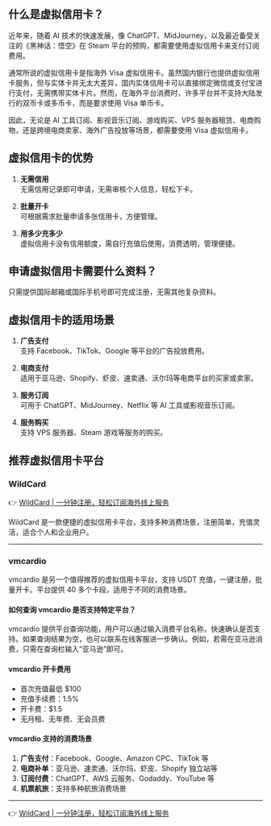 ## 什么是虚拟信用卡？

近年来，随着 AI 技术的快速发展，像 ChatGPT、MidJourney，以及最近备受关注的《黑神话：悟空》在 Steam 平台的预购，都需要使用虚拟信用卡来支付订阅费用。

通常所说的虚拟信用卡是指海外 Visa 虚拟信用卡。虽然国内银行也提供虚拟信用卡服务，但与实体卡并无太大差异，国内实体信用卡可以直接绑定微信或支付宝进行支付，无需携带实体卡片。然而，在海外平台消费时，许多平台并不支持大陆发行的双币卡或多币卡，而是要求使用 Visa 单币卡。

因此，无论是 AI 工具订阅、影视音乐订阅、游戏购买、VPS 服务器租赁、电商购物，还是跨境电商卖家、海外广告投放等场景，都需要使用 Visa 虚拟信用卡。

## 虚拟信用卡的优势

1. **无需信用**  
   无需信用记录即可申请，无需审核个人信息，轻松下卡。

2. **批量开卡**  
   可根据需求批量申请多张信用卡，方便管理。

3. **用多少充多少**  
   虚拟信用卡没有信用额度，需自行充值后使用，消费透明，管理便捷。

## 申请虚拟信用卡需要什么资料？

只需提供国际邮箱或国际手机号即可完成注册，无需其他复杂资料。

## 虚拟信用卡的适用场景

1. **广告支付**  
   支持 Facebook、TikTok、Google 等平台的广告投放费用。

2. **电商支付**  
   适用于亚马逊、Shopify、虾皮、速卖通、沃尔玛等电商平台的买家或卖家。

3. **服务订阅**  
   可用于 ChatGPT、MidJourney、Netflix 等 AI 工具或影视音乐订阅。

4. **服务购买**  
   支持 VPS 服务器、Steam 游戏等服务的购买。

## 推荐虚拟信用卡平台

### WildCard

👉 [WildCard | 一分钟注册，轻松订阅海外线上服务](https://bit.ly/bewildcard)

WildCard 是一款便捷的虚拟信用卡平台，支持多种消费场景，注册简单，充值灵活，适合个人和企业用户。

---

### vmcardio

vmcardio 是另一个值得推荐的虚拟信用卡平台，支持 USDT 充值，一键注册，批量开卡。平台提供 40 多个卡段，适用于不同的消费场景。

#### 如何查询 vmcardio 是否支持特定平台？

vmcardio 提供平台查询功能，用户可以通过输入消费平台名称，快速确认是否支持。如果查询结果为空，也可以联系在线客服进一步确认。例如，若需在亚马逊消费，只需在查询栏输入“亚马逊”即可。

#### vmcardio 开卡费用

- 首次充值最低 $100  
- 充值手续费：1.5%  
- 开卡费：$1.5  
- 无月租、无年费、无会员费

#### vmcardio 支持的消费场景

1. **广告支付**：Facebook、Google、Amazon CPC、TikTok 等  
2. **电商补单**：亚马逊、速卖通、沃尔玛、虾皮、Shopify 独立站等  
3. **订阅付费**：ChatGPT、AWS 云服务、Godaddy、YouTube 等  
4. **机票航旅**：支持多种航旅消费场景

---

👉 [WildCard | 一分钟注册，轻松订阅海外线上服务](https://bit.ly/bewildcard)